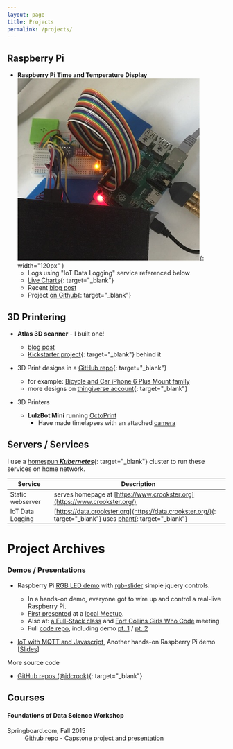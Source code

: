 ```yaml
---
layout: page
title: Projects
permalink: /projects/
---
```


## Raspberry Pi

- **Raspberry Pi Time and Temperature Display**
![timetemp photo >](/images/updated-timetemp-June-2018.jpeg){: width="120px" }
  - Logs using "IoT Data Logging" service referenced below
  - [Live Charts](https://github.crookster.org/timetemp/){: target="_blank"}
  - Recent [blog post](/Moving-Indoor-Weather-Logging-To-Phant/)
  - Project [on Github](https://github.com/idcrook/timetemp){: target="_blank"}

## 3D Printering

- **Atlas 3D scanner** - I built one!
  - [blog post](/Atlas3D-scanner-ftw/)
  - [Kickstarter project](https://www.kickstarter.com/projects/1545315380/atlas-3d-the-3d-scanner-you-print-and-build-yourse){: target="_blank"} behind it
- 3D Print designs in a [GitHub repo](https://github.com/idcrook/psychic-winner){: target="_blank"}
  - for example: [Bicycle and Car iPhone 6 Plus Mount family](https://github.com/idcrook/psychic-winner/blob/master/iphone_6plus_mount_family/README.md)
  - more designs on [thingiverse account](http://www.thingiverse.com/dpc/designs){: target="_blank"}

- 3D Printers
  - **LulzBot Mini** running [OctoPrint](http://octoprint.org)
    - Have made timelapses with an attached [camera](https://www.youtube.com/watch?v=2JExahTK4Vo&feature=youtu.be)

## Servers / Services


I use a [homespun **_Kubernetes_**](https://github.com/idcrook/kubernetes-homespun){: target="_blank"} cluster to run these services on home network.

| Service | Description |
| --- | --- |
| Static webserver | serves homepage at [https://www.crookster.org](https://www.crookster.org/) |
| IoT Data Logging | [https://data.crookster.org](https://data.crookster.org/){: target="_blank"} uses [phant]("https://github.com/idcrook/phant){: target="_blank"} |


# Project Archives

### Demos / Presentations

- Raspberry Pi [RGB LED demo](http://idcrook.github.io/rpi-hw-js-demo/) with [rgb-slider](https://github.com/idcrook/rgb-slider) simple jquery controls.
    - In a hands-on demo, everyone got to wire up and control a real-live Raspberry Pi.
	- [First presented](/Raspberry-Pi-and-JavaScript-Jam/) at a [local Meetup](http://www.meetup.com/NoCo-JavaScript-Meetup/events/224542835/).
    -  Also at: [a Full-Stack class](/More-RasPi-Javascript/) and [Fort Collins Girls Who Code](/Even-More-RasPi-Javascript/) meeting
	- Full [code repo](https://github.com/idcrook/rpi-hw-js-demo), including demo [pt. 1](https://github.com/idcrook/rpi-hw-js-demo/blob/gh-pages/demo_notes/demo1.md) / [pt. 2](https://github.com/idcrook/rpi-hw-js-demo/blob/gh-pages/demo_notes/demo2.md)

- [IoT with MQTT and Javascript](https://github.com/idcrook/rpi-iot-demo-2017), Another hands-on Raspberry Pi demo [[Slides](http://idcrook.github.io/rpi-iot-demo-2017/presentation.html)]

More source code

 - [GitHub repos (@idcrook)](https://github.com/idcrook?tab=repositories){: target="_blank"}


## Courses

#### Foundations of Data Science Workshop
<dl>
  <dt>Springboard.com, Fall 2015</dt>
  <dd>
    <a href="https://github.com/idcrook/SR_Foundations_DS_Fall_2015" target="_blank">Github repo</a> - Capstone <a href="https://github.com/idcrook/SR_Foundations_DS_Fall_2015/tree/master/capstone" target="_blank">project and presentation</a>
  </dd>
</dl>

